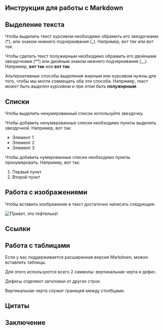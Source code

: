 ## Инструкция для работы с Markdown

## Выделение текста

Чтобы выделить текст курсивом необходимо обрамить его звездочками (*), или знаком нижнего подчеркивания (_). Например, *вот так* или _вот так_.

Чтобы сделать текст полужирным необходимо обрамить его двойными звездочками (**) или двойным знаком нижнего подчеркивания (__). Например, **вот так** или __вот так__.

Альтернативные способы выделения жирным или курсивом нужны для того, чтобы мы могли совмещать оба эти способа. Например, _текст может быть выделен курсивом и при этом быть **полужирным**_.

## Списки

Чтобы выделить ненумерованный список используйте звездочку.

Чтобы добавить ненумерованные списки необходимо пункты выделить звездочкой. Например, вот так:

* Элемент 1
* Элемент 2
* Элемент 3

Чтобы добавить нумерованные списки необходимо пункты пронумеровать. Например, вот так:

1. Первый пункт
2. Второй пункт

## Работа с изображениями

Чтобы вставить изображение в текст достаточно написать следующее:

![Привет, это тефтелька!](space.jpg)

## Ссылки

## Работа с таблицами

Если у вас поддерживается расширенная версия Markdown, можно вставлять таблицы.

Для этого используются всего 2 символы: вертикальная черта и дефис.

Дефисы отделяют заголовки от других строк.

Вертикальная черта служит границей между столбцами.

## Цитаты

## Заключение